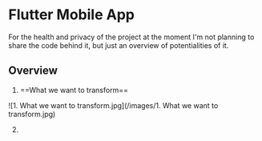 # Flutter Mobile App

For the health and privacy of the project at the moment I'm not planning to share the code behind it, but just an overview of potentialities of it.

## Overview

1. ==What we want to transform==

![1. What we want to transform.jpg](/images/1. What we want to transform.jpg)

2. 
